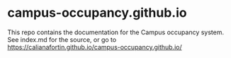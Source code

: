 # campus-occupancy.github.io
This repo contains the documentation for the Campus occupancy system. See index.md for the source, or go to https://calianafortin.github.io/campus-occupancy.github.io/
